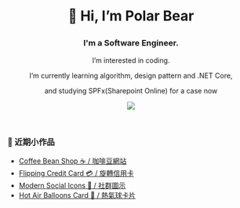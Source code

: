 # <p align="center">👋 Hi, I’m Polar Bear </p>
### <p align="center">I'm a Software Engineer.</p>
<p align="center">I’m interested in coding.</p>
<p align="center">I’m currently learning algorithm, design pattern and .NET Core,</p>
<p align="center">and studying SPFx(Sharepoint Online) for a case now</p>

<p align="center">
<a href="https://github.com/FakeStandard/">
  <img align="center" src="https://github-readme-stats.vercel.app/api/top-langs/?username=FakeStandard&layout=compact&hide=html&theme=gruvbox&hide_border=1" />
</a></p>

<!--
<a href="https://github.com/anuraghazra/github-readme-stats">
  <img align="center" src="https://github-readme-stats.vercel.app/api/pin/?username=anuraghazra&repo=github-readme-stats" />
</a>
<a href="https://github.com/anuraghazra/convoychat">
  <img align="center" src="https://github-readme-stats.vercel.app/api/pin/?username=anuraghazra&repo=convoychat" />
</a>
-->

<!--
### <p align="center">Welcome to my [Blog](https://fakestandard.github.io) 🌵</p>
-->

<br />

<!--
<p align="center">
  <a href="mailto:rileylin.space@gmail.com">
    <img src="https://img.shields.io/badge/EMAIL-rileylin.space%40gmail.com-green?style=for-the-badge&logo=google" />
  </a>
</p>
-->

<!---
FakeStandard/FakeStandard is a ✨ special ✨ repository because its `README.md` (this file) appears on your GitHub profile.
You can click the Preview link to take a look at your changes.
--->

### 🌵 近期小作品
- [Coffee Bean Shop ☕ / 咖啡豆網站](https://fakestandard.github.io/ui-coffee-shop-login-form/)
- [Flipping Credit Card 💳 / 旋轉信用卡](https://fakestandard.github.io/ui-flipping-credit-card/)
- [Modern Social Icons :beer: / 社群圖示](https://fakestandard.github.io/ui-deformation-social-icon/)
- [Hot Air Balloons Card 🎈 / 熱氣球卡片](https://fakestandard.github.io/ui-card-hot-air-balloons-animation/)
